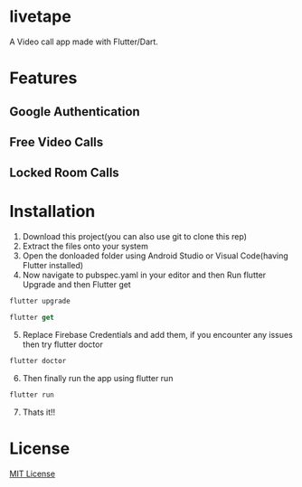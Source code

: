 # livetape

A Video call app made with Flutter/Dart.

# Features

## Google Authentication

## Free Video Calls

## Locked Room Calls

# Installation

1. Download this project(you can also use git to clone this rep)
2. Extract the files onto your system
3. Open the donloaded folder using Android Studio or Visual Code(having Flutter installed)
4. Now navigate to pubspec.yaml in your editor and then Run flutter Upgrade and then Flutter get

```dart
flutter upgrade
```

```dart
flutter get
```

5. Replace Firebase Credentials and add them, if you encounter any issues then try flutter doctor

```dart
flutter doctor
```

6. Then finally run the app using flutter run

```dart
flutter run
```

7. Thats it!!

# License

<a href="https://github.com/Afroz-Shaikh/happify-app/blob/master/LICENSE">MIT License</a>
